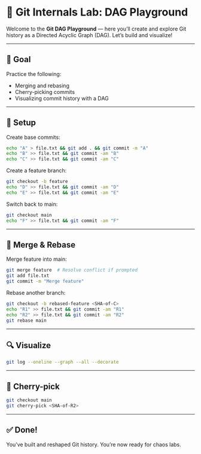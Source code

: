 # 🧠 Git Internals Lab: DAG Playground

Welcome to the **Git DAG Playground** — here you’ll create and explore Git history as a Directed Acyclic Graph (DAG). Let’s build and visualize!

---

## 🎯 Goal

Practice the following:
- Merging and rebasing
- Cherry-picking commits
- Visualizing commit history with a DAG

---

## 🧰 Setup

Create base commits:
```bash
echo "A" > file.txt && git add . && git commit -m "A"
echo "B" >> file.txt && git commit -am "B"
echo "C" >> file.txt && git commit -am "C"
```

Create a feature branch:
```bash
git checkout -b feature
echo "D" >> file.txt && git commit -am "D"
echo "E" >> file.txt && git commit -am "E"
```

Switch back to main:
```bash
git checkout main
echo "F" >> file.txt && git commit -am "F"
```

---

## 🔁 Merge & Rebase

Merge feature into main:
```bash
git merge feature  # Resolve conflict if prompted
git add file.txt
git commit -m "Merge feature"
```

Rebase another branch:
```bash
git checkout -b rebased-feature <SHA-of-C>
echo "R1" >> file.txt && git commit -am "R1"
echo "R2" >> file.txt && git commit -am "R2"
git rebase main
```

---

## 🔍 Visualize

```bash
git log --oneline --graph --all --decorate
```

---

## 🍒 Cherry-pick

```bash
git checkout main
git cherry-pick <SHA-of-R2>
```

---

## ✅ Done!

You’ve built and reshaped Git history. You’re now ready for chaos labs.